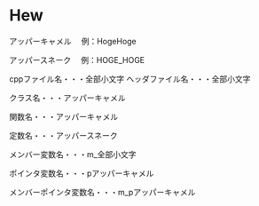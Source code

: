 # Hew

アッパーキャメル
　例：HogeHoge
 
アッパースネーク
　例：HOGE_HOGE


cppファイル名・・・全部小文字
ヘッダファイル名・・・全部小文字

クラス名・・・アッパーキャメル

関数名・・・アッパーキャメル

定数名・・・アッパースネーク

メンバー変数名・・・m_全部小文字

ポインタ変数名・・・pアッパーキャメル

メンバーポインタ変数名・・・m_pアッパーキャメル
